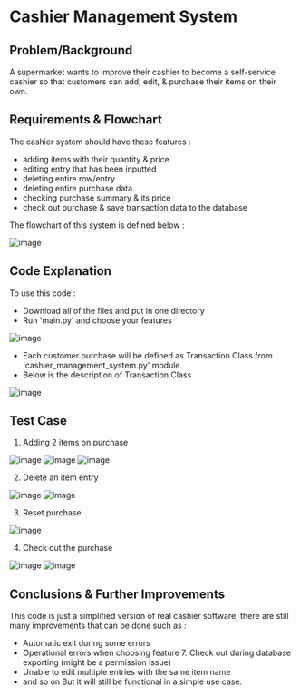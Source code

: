# Cashier Management System

## Problem/Background
A supermarket wants to improve their cashier to become a self-service cashier so that customers can add, edit, & purchase their items on their own.

## Requirements & Flowchart
The cashier system should have these features :
- adding items with their quantity & price
- editing entry that has been inputted
- deleting entire row/entry
- deleting entire purchase data
- checking purchase summary & its price
- check out purchase & save transaction data to the database

The flowchart of this system is defined below :

![image](https://github.com/ilham-muhammad/cashier-system/assets/105138863/5c475e22-8a6c-4c80-8121-c2ceca1ab9e2)

## Code Explanation
To use this code : 
- Download all of the files and put in one directory
- Run 'main.py' and choose your features
  
![image](https://github.com/ilham-muhammad/cashier-system/assets/105138863/e8ddcaba-4fce-46c8-b674-42b0d9c8531a)

- Each customer purchase will be defined as Transaction Class from 'cashier_management_system.py' module
- Below is the description of Transaction Class

![image](https://github.com/ilham-muhammad/cashier-system/assets/105138863/2f2ab393-5013-4092-9a22-250c2230a7d0)

## Test Case
1. Adding 2 items on purchase

![image](https://github.com/ilham-muhammad/cashier-system/assets/105138863/fdb629d2-073a-4b00-94c1-41ac860b4622)
![image](https://github.com/ilham-muhammad/cashier-system/assets/105138863/537a1f52-300b-4310-8c01-33d206bc45d1)
![image](https://github.com/ilham-muhammad/cashier-system/assets/105138863/874163bf-bc67-4f56-b801-79b69ebf182b)

2. Delete an item entry

![image](https://github.com/ilham-muhammad/cashier-system/assets/105138863/f3369251-ec1e-4aa6-9245-b687ac5d4945)
![image](https://github.com/ilham-muhammad/cashier-system/assets/105138863/fb50c883-32cd-4ed2-96e5-5179a5c611a9)

3. Reset purchase

![image](https://github.com/ilham-muhammad/cashier-system/assets/105138863/a2ef8ebf-b032-4918-aec2-239146c03a7a)

4. Check out the purchase

![image](https://github.com/ilham-muhammad/cashier-system/assets/105138863/11e4258e-b03e-4b8a-a7f7-7f0d7a472d70)
![image](https://github.com/ilham-muhammad/cashier-system/assets/105138863/15a5b110-5c9d-4ba8-81cd-f3c55dff47bc)

## Conclusions & Further Improvements
This code is just a simplified version of real cashier software, there are still many improvements that can be done such as :
- Automatic exit during some errors
- Operational errors when choosing feature 7. Check out during database exporting (might be a permission issue)
- Unable to edit multiple entries with the same item name
- and so on
But it will still be functional in a simple use case.
